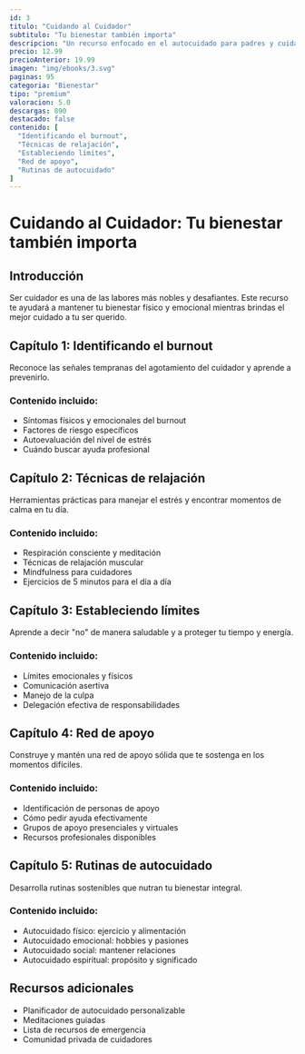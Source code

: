 ```yaml
---
id: 3
titulo: "Cuidando al Cuidador"
subtitulo: "Tu bienestar también importa"
descripcion: "Un recurso enfocado en el autocuidado para padres y cuidadores. Aprende a cuidar tu salud mental y emocional mientras cuidas a otros."
precio: 12.99
precioAnterior: 19.99
imagen: "img/ebooks/3.svg"
paginas: 95
categoria: "Bienestar"
tipo: "premium"
valoracion: 5.0
descargas: 890
destacado: false
contenido: [
  "Identificando el burnout",
  "Técnicas de relajación",
  "Estableciendo límites",
  "Red de apoyo",
  "Rutinas de autocuidado"
]
---
```


# Cuidando al Cuidador: Tu bienestar también importa

## Introducción

Ser cuidador es una de las labores más nobles y desafiantes. Este recurso te ayudará a mantener tu bienestar físico y emocional mientras brindas el mejor cuidado a tu ser querido.

## Capítulo 1: Identificando el burnout

Reconoce las señales tempranas del agotamiento del cuidador y aprende a prevenirlo.

### Contenido incluido:
- Síntomas físicos y emocionales del burnout
- Factores de riesgo específicos
- Autoevaluación del nivel de estrés
- Cuándo buscar ayuda profesional

## Capítulo 2: Técnicas de relajación

Herramientas prácticas para manejar el estrés y encontrar momentos de calma en tu día.

### Contenido incluido:
- Respiración consciente y meditación
- Técnicas de relajación muscular
- Mindfulness para cuidadores
- Ejercicios de 5 minutos para el día a día

## Capítulo 3: Estableciendo límites

Aprende a decir "no" de manera saludable y a proteger tu tiempo y energía.

### Contenido incluido:
- Límites emocionales y físicos
- Comunicación asertiva
- Manejo de la culpa
- Delegación efectiva de responsabilidades

## Capítulo 4: Red de apoyo

Construye y mantén una red de apoyo sólida que te sostenga en los momentos difíciles.

### Contenido incluido:
- Identificación de personas de apoyo
- Cómo pedir ayuda efectivamente
- Grupos de apoyo presenciales y virtuales
- Recursos profesionales disponibles

## Capítulo 5: Rutinas de autocuidado

Desarrolla rutinas sostenibles que nutran tu bienestar integral.

### Contenido incluido:
- Autocuidado físico: ejercicio y alimentación
- Autocuidado emocional: hobbies y pasiones
- Autocuidado social: mantener relaciones
- Autocuidado espiritual: propósito y significado

## Recursos adicionales

- Planificador de autocuidado personalizable
- Meditaciones guiadas
- Lista de recursos de emergencia
- Comunidad privada de cuidadores